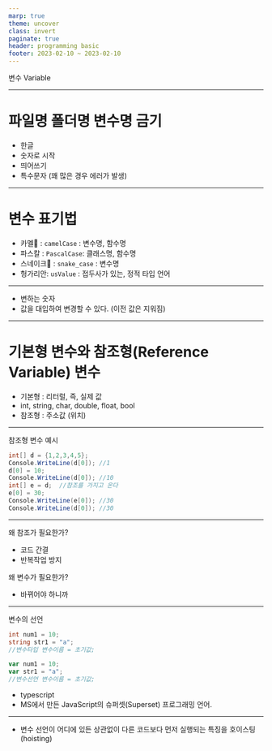 ```yaml
---
marp: true
theme: uncover
class: invert
paginate: true
header: programming basic
footer: 2023-02-10 ~ 2023-02-10
---
```


변수 Variable

---

# 파일명 폴더명 변수명 금기
* 한글
* 숫자로 시작
* 띄어쓰기
* 특수문자
(꽤 많은 경우 에러가 발생)

---

# 변수 표기법
* 카멜:camel: : ```camelCase``` : 변수명, 함수명
* 파스칼 : ```PascalCase```:  클래스명, 함수명
* 스네이크:snake: : ```snake_case``` : 변수명
* 헝가리안: ```usValue``` : 접두사가 있는, 정적 타입 언어

---

* 변하는 숫자
* 값을 대입하여 변경할 수 있다. (이전 값은 지워짐)

---

# 기본형 변수와 참조형(Reference Variable) 변수
* 기본형 : 리터럴, 즉, 실제 값
* int, string, char, double, float, bool
* 참조형 : 주소값 (위치)

---

참조형 변수 예시
```C#
int[] d = {1,2,3,4,5};
Console.WriteLine(d[0]); //1
d[0] = 10;
Console.WriteLine(d[0]); //10
int[] e = d;  //참조를 가지고 온다
e[0] = 30;
Console.WriteLine(e[0]); //30
Console.WriteLine(d[0]); //30
```

---

왜 참조가 필요한가?
* 코드 간결
* 반복작업 방지

왜 변수가 필요한가?
* 바뀌어야 하니까

---

변수의 선언
```c#
int num1 = 10;
string str1 = "a";
//변수타입 변수이름 = 초기값;
```

```javascript
var num1 = 10;
var str1 = "a";
//변수선언 변수이름 = 초기값;
```
* typescript
* MS에서 만든 JavaScript의 슈퍼셋(Superset) 프로그래밍 언어.

---


* 변수 선언이 어디에 있든 상관없이 다른 코드보다 먼저 실행되는 특징을 호이스팅(hoisting)